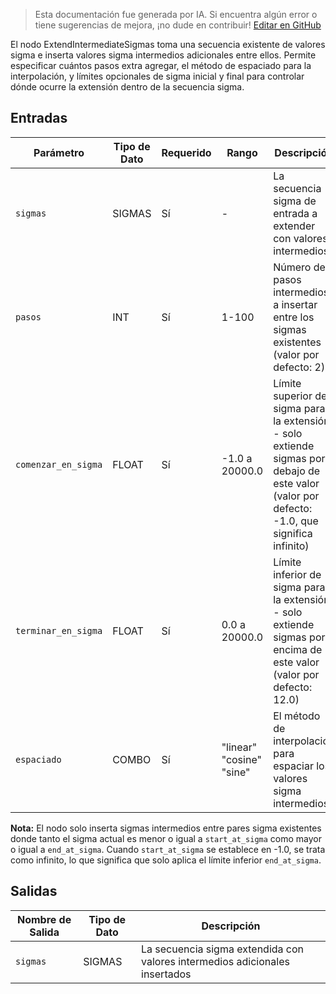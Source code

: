 > Esta documentación fue generada por IA. Si encuentra algún error o tiene sugerencias de mejora, ¡no dude en contribuir! [Editar en GitHub](https://github.com/Comfy-Org/embedded-docs/blob/main/comfyui_embedded_docs/docs/ExtendIntermediateSigmas/es.md)

El nodo ExtendIntermediateSigmas toma una secuencia existente de valores sigma e inserta valores sigma intermedios adicionales entre ellos. Permite especificar cuántos pasos extra agregar, el método de espaciado para la interpolación, y límites opcionales de sigma inicial y final para controlar dónde ocurre la extensión dentro de la secuencia sigma.

## Entradas

| Parámetro | Tipo de Dato | Requerido | Rango | Descripción |
|-----------|-----------|----------|-------|-------------|
| `sigmas` | SIGMAS | Sí | - | La secuencia sigma de entrada a extender con valores intermedios |
| `pasos` | INT | Sí | 1-100 | Número de pasos intermedios a insertar entre los sigmas existentes (valor por defecto: 2) |
| `comenzar_en_sigma` | FLOAT | Sí | -1.0 a 20000.0 | Límite superior de sigma para la extensión - solo extiende sigmas por debajo de este valor (valor por defecto: -1.0, que significa infinito) |
| `terminar_en_sigma` | FLOAT | Sí | 0.0 a 20000.0 | Límite inferior de sigma para la extensión - solo extiende sigmas por encima de este valor (valor por defecto: 12.0) |
| `espaciado` | COMBO | Sí | "linear"<br>"cosine"<br>"sine" | El método de interpolación para espaciar los valores sigma intermedios |

**Nota:** El nodo solo inserta sigmas intermedios entre pares sigma existentes donde tanto el sigma actual es menor o igual a `start_at_sigma` como mayor o igual a `end_at_sigma`. Cuando `start_at_sigma` se establece en -1.0, se trata como infinito, lo que significa que solo aplica el límite inferior `end_at_sigma`.

## Salidas

| Nombre de Salida | Tipo de Dato | Descripción |
|-------------|-----------|-------------|
| `sigmas` | SIGMAS | La secuencia sigma extendida con valores intermedios adicionales insertados |
